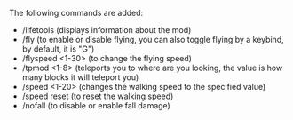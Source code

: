 The following commands are added:
 - /lifetools (displays information about the mod)
 - /fly (to enable or disable flying, you can also toggle flying by a keybind, by default, it is "G")
 - /flyspeed <1-30> (to change the flying speed)
 - /tpmod <1-8> (teleports you to where are you looking, the value is how many blocks it will teleport you)
 - /speed <1-20> (changes the walking speed to the specified value)
 - /speed reset (to reset the walking speed)
 - /nofall (to disable or enable fall damage)
